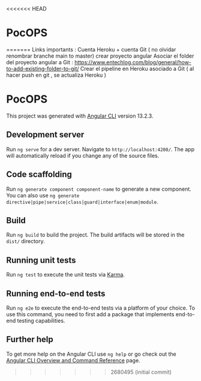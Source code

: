 <<<<<<< HEAD
# PocOPS
=======
Links importants :
Cuenta Heroku + cuenta Git ( no olvidar renombrar branche main to master)
crear proyecto angular
Asociar el folder del proyecto angular a Git : 
            https://www.entechlog.com/blog/general/how-to-add-existing-folder-to-git/
Crear el pipeline en Heroku asociado a Git ( al hacer push en git , se actualiza Heroku )


# PocOPS
This project was generated with [Angular CLI](https://github.com/angular/angular-cli) version 13.2.3.

## Development server
Run `ng serve` for a dev server. Navigate to `http://localhost:4200/`. The app will automatically reload if you change any of the source files.

## Code scaffolding
Run `ng generate component component-name` to generate a new component. You can also use `ng generate directive|pipe|service|class|guard|interface|enum|module`.

## Build
Run `ng build` to build the project. The build artifacts will be stored in the `dist/` directory.

## Running unit tests
Run `ng test` to execute the unit tests via [Karma](https://karma-runner.github.io).

## Running end-to-end tests
Run `ng e2e` to execute the end-to-end tests via a platform of your choice. To use this command, you need to first add a package that implements end-to-end testing capabilities.

## Further help
To get more help on the Angular CLI use `ng help` or go check out the [Angular CLI Overview and Command Reference](https://angular.io/cli) page.
>>>>>>> 2680495 (initial commit)

